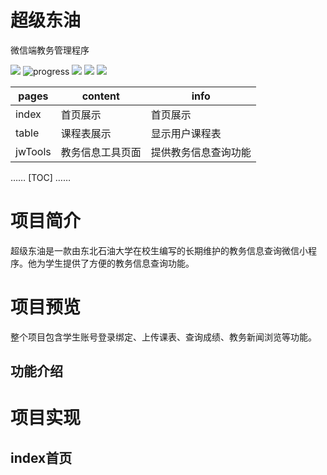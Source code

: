 超级东油
=============================
微信端教务管理程序

![](https://img.shields.io/npm/l/vue.svg)
![progress](http://progressed.io/bar/50?title=progress)
![](https://img.shields.io/static/v1.svg?label=微信开发者工具&message=v1.02&color=brightgreen)
![](https://img.shields.io/static/v1.svg?label=coverage&message=100%&color=brightgreen)
![](https://img.shields.io/static/v1.svg?label=license&message=MIT&color=blue)  

|pages|content|info|
|----|-------|---|
|index|首页展示|首页展示|
|table|课程表展示|显示用户课程表|
|jwTools|教务信息工具页面|提供教务信息查询功能|

…… 
[TOC] 
……

# 项目简介
超级东油是一款由东北石油大学在校生编写的长期维护的教务信息查询微信小程序。他为学生提供了方便的教务信息查询功能。
# 项目预览
整个项目包含学生账号登录绑定、上传课表、查询成绩、教务新闻浏览等功能。
## 功能介绍
# 项目实现
## index首页
## 

